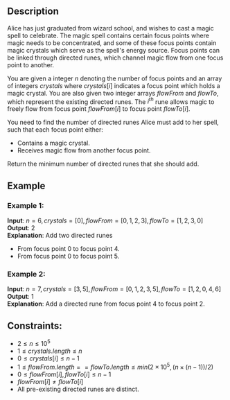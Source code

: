 ## Description
Alice has just graduated from wizard school, and wishes to cast a magic spell to celebrate. The magic spell contains certain focus points where magic needs to be concentrated, and some of these focus points contain magic crystals which serve as the spell's energy source. Focus points can be linked through directed runes, which channel magic flow from one focus point to another.

You are given a integer $n$ denoting the number of focus points and an array of integers $crystals$ where $crystals[i]$ indicates a focus point which holds a magic crystal. You are also given two integer arrays $flowFrom$ and $flowTo$, which represent the existing directed runes. The $i^{th}$ rune allows magic to freely flow from focus point $flowFrom[i]$ to focus point $flowTo[i]$.

You need to find the number of directed runes Alice must add to her spell, such that each focus point either:
- Contains a magic crystal.
- Receives magic flow from another focus point.

Return the minimum number of directed runes that she should add.

## Example
### Example 1:
**Input**: $n = 6, crystals = [0], flowFrom = [0,1,2,3], flowTo = [1,2,3,0]$  
**Output**: $2$  
**Explanation**: Add two directed runes
- From focus point $0$ to focus point $4$.
- From focus point $0$ to focus point $5$.

### Example 2:
**Input**: $n = 7, crystals = [3,5], flowFrom = [0,1,2,3,5], flowTo = [1,2,0,4,6]$  
**Output**: $1$  
**Explanation**: Add a directed rune from focus point $4$ to focus point $2$.

## Constraints:
- $2 \leq n \leq 10^5$
- $1 \leq crystals.length \leq n$
- $0 \leq crystals[i] \leq n - 1$
- $1 \leq flowFrom.length == flowTo.length \leq min(2 \times 10^5, (n \times (n - 1)) / 2)$
- $0 \leq flowFrom[i], flowTo[i] \leq n - 1$
- $flowFrom[i] \neq flowTo[i]$
- All pre-existing directed runes are distinct.